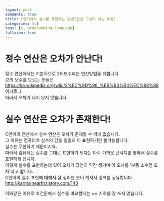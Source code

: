 ```yaml
---
layout: post
comments: true
title: C언어에서 실수를 표현하는 방법(연산 오차가 나는 이유)
categories: [c]
tags: [c, programming-language]
fullview: true
---
```

# 정수 연산은 오차가 안난다!
정수 연산에서는 기본적으로 2의보수라는 연산방법을 취합니다.  
(2의 보수를 모르는 분들은 https://ko.wikipedia.org/wiki/2%EC%9D%98_%EB%B3%B4%EC%88%98 여기로..)  
따라서 오차가 나지 않지 않습니다.

# 실수 연산은 오차가 존재한다!
C언어의 연산에서 실수 연산은 오차가 존재할 수 밖에 없습니다.  
그 이유는 컴퓨터가 실수의 값을 일일히 다 표현하기란 불가능합니다.  
실수는 무한하기 때문이지요.  
따라서 컴퓨터는 실수를 그대로 표현하기 보다는 아주 가까운 근사치를 통해서 실수를 표현하게 됩니다.  
이렇게 실수를 표현하는데 있어 오차가 당연히 약간 생기며 이 오차를 '부동 소수점 오차'라고 합니다.  
C언어의 실수 표현에 대해서 잘 정리한 분이 계셔서 링크를 공유합니다.  
http://karmainearth.tistory.com/143  

이와같은 이유로 조건문에서 실수를 비교할때는 == 기호를 잘 쓰지 않습니다.  
